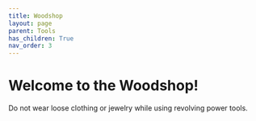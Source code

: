 ```yaml
---
title: Woodshop
layout: page
parent: Tools
has_children: True
nav_order: 3
---
```


# Welcome to the Woodshop!

<p>Do not wear loose clothing or jewelry while using revolving power tools.</p>
